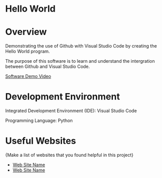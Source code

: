# Hello World

# Overview

Demonstrating the use of Github with Visual Studio Code by creating the Hello World program.

The purpose of this software is to learn and understand the intergration between Github and Visual Studio Code.


[Software Demo Video](http://youtube.link.goes.here)

# Development Environment

Integrated Development Environment (IDE): Visual Studio Code

Programming Language: Python

# Useful Websites

{Make a list of websites that you found helpful in this project}
* [Web Site Name](http://url.link.goes.here)
* [Web Site Name](http://url.link.goes.here)
